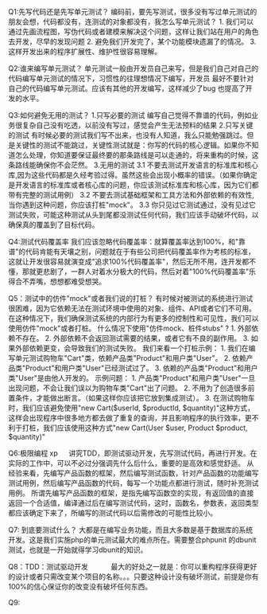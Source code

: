 Q1:先写代码还是先写单元测试？
	编码前，要先写测试，很多没有写过单元测试的朋友会想，代码都没有，连测试的对象都没有，我怎么写单元测试？
	1. 我们可以通过先画流程图，写伪代码或者建模来解决这个问题，这样让我们站在用户的角色去开发，尽早的发现问题
	2. 避免我们开发完了，某个功能模块遗漏了的情况。
	3. 这样开发出来的程序扩展性、维护性很容易理解。

Q2:谁来编写单元测试？
   单元测试一般由开发员自己来写，但是我们自己对自己的代码编写单元测试的情况下，习惯性的往理想情况下编写，开发员
   最好不要针对自己的代码编写单元测试。应该有其他的开发编写，这样减少了bug 也提高了开发的水平。

Q3:如何避免无用的测试？
   1.只写必要的测试
     编写自己觉得不靠谱的代码，例如业务很复杂自己没有吃透，以前没有写过，感觉会产生无法预料的结果
   2.只写关键的测试
     有时候必要的测试我们写不出来，也没有人知道，我么只能勉强跳过。但是关键性的测试不能跳过，关键性测试就是：你写的代码的核心逻辑。如果你不知道怎么处理，你知道要保证最终要的那条路线是可以走通的，将来重构的时候，这条路线能确保你不会茫然。
   3.无用的测试
      3.1 不要去测试开发语言的标准库和核心库,因为这些代码都是久经考验过得。虽然这些会出现小概率的错误。（如果你确定是开发语言的标准库或者核心库的问题，你应该测试标准库和核心库，因为它们都带有完整的测试用例）
      3.2 不要去测试基础框架和工具方法和外部依赖的有效性,当你遇到这种问题，你应该打桩"mock"。
      3.3 你只见过它测试通过，没有见过它测试失败，可能这种测试从头到尾都没测试任何代码，我们应该手动破坏代码，以确保真的覆盖到了目标代码。

 Q4:测试代码覆盖率
 	我们应该忽略代码覆盖率：就算覆盖率达到100%，和"靠谱"的代码肯能有天壤之别，问题就在于有些公司把代码覆盖率作为考核的标准，这就让开发很容易就演变成"追求100%代码覆盖率"，然后无所不用，连开发都不懂，那就更悲剧了，一群人对着水分极大的代码，然后对着"100%代码覆盖率"乐得合不弄嘴，想想都难受想哭。

 Q5：测试中的仿件"mock"或者我们说的打桩？
    有时候对被测试的系统进行测试很困难，因为它依赖无法在测试环境中使用的对象、组件、API或者它们不可用。在这种情况下，我们确保测试系统的内部行为有更多的控制性和可见性，我们可以使用仿件"mock"或者打桩。
    什么情况下使用"仿件mock、桩件stubs" ?
        1. 外部依赖不存在。
        2. 外部依赖不会返回测试需要的结果，或者它有不良的副作用。
        3. 如果外部依赖更变，会导致我们的测试失败。
   我们来看一个打桩示例：
        1. 我们在编写单元测试购物车"Cart"类，依赖产品类"Product"和用户类"User"。
        2. 依赖产品类"Product"和用户类"User"已经测试过了。
        3. 依赖的产品类"Product"和用户类"User"是由他人开发的。
    示例问题：
        1. 产品类"Product"和用户类"User"一旦出现问题，不会让我们误以为购物车类"Cart"出了问题。
        2. 不用为了创造很多前置条件，才能做出断言。（如果这样你应该把它放到集成测试）。
        3. 在测试购物车时，我们应该避免使用"new Cart($userId, $productId, $quantity)"这种方式，这样会出现程序中很多地方都去做了重复的查询，并且影响程序的执行效率，更不利于打桩，我们应该使用这种方式"new Cart(User $user, Product $product, $quantity)"

Q6:极限编程 xp 　
	讲究TDD，即测试驱动开发，先写测试代码，再进行开发。在实际的工作中，可以不必过分强调先什么后什么，重要的是高效和感觉舒适。
	从经验来看，先编写产品函数的框架，然后编写测试函数，针对产品函数的功能编写测试用例，然后编写产品函数的代码，每写一个功能点都进行测试，随时补充测试用例。
	所谓先编写产品函数的框架，是指先编写函数空的实现，有返回值的直接返回一个合适值，编译通过后在编写测试代码，这时，函数名，参数表，返回类型都应该确定下来了，所编写的测试代码以后需修改的可能性比较小。

Q7: 到底要测试什么？
    大都是在编写业务功能，而且大多数是基于数据库的系统开发。这是我们实施php的单元测试最大的难点所在。需要整合phpunit 的dbunit测试，也就是一开始就得学习dbunit的知识。

Q8：TDD：测试驱动开发
　　　最大的好处之一就是：你可以重构程序获得更好的设计或者只需改变某个项目的名称。。。只要这种设计没有破坏测试，前提是你有100%的信心保证你的改变没有破坏任何东西。

Q9: 